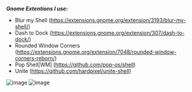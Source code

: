 ***Gnome Extentions I use:***
- Blur my Shell (https://extensions.gnome.org/extension/3193/blur-my-shell/)
- Dash to Dock (https://extensions.gnome.org/extension/307/dash-to-dock/)
- Rounded Window Corners (https://extensions.gnome.org/extension/7048/rounded-window-corners-reborn/)
- Pop Shell[WM] (https://github.com/pop-os/shell)
- Unite (https://github.com/hardpixel/unite-shell)

![image](https://github.com/user-attachments/assets/a32d7c57-11e0-4f7d-a362-a1998dfabcf9)
![image](https://github.com/user-attachments/assets/04ac9469-b34d-4666-baec-f385c6a00013)
